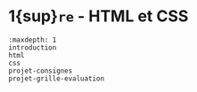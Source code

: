 <!-- Copyright 2024 Caroline Blank <caro@c-space.org> -->
<!-- SPDX-License-Identifier: CC-BY-NC-SA-4.0 -->

# 1{sup}`re` - HTML et CSS

```{toctree}
:maxdepth: 1
introduction
html
css
projet-consignes
projet-grille-evaluation

```
